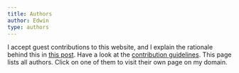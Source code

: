 ```yaml
---
title: Authors
author: Edwin
type: authors
---
```


I accept guest contributions to this website, and I explain the rationale behind this in [this post]({{<baseurl>}}/posts/27-website_purpose/).
Have a look at the [contribution guidelines]({{<baseurl>}}etc/contribution_guidelines).
This page lists all authors.
Click on one of them to visit their own page on my domain.
